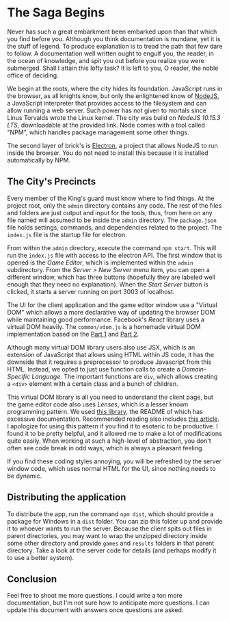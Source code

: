 # The Saga Begins

Never has such a great embarkment been embarked upon than that which you find
before you. Although you think documentation is mundane, yet it is the stuff of
legend. To produce explanation is to tread the path that few dare to follow. A
documentation well written ought to engulf you, the reader, in the ocean of
knowledge, and spit you out before you realize you were submerged. Shall I
attain this lofty task? It is left to you, O reader, the noble office of
deciding.

We begin at the roots, where the city hides its foundation. JavaScript runs in
the browser, as all knights know, but only the enlightened know of
[NodeJS](https://nodejs.org/en/), a JavaScript interpreter that provides access
to the filesystem and can allow running a web server. Such power has not given
to mortals since Linus Torvalds wrote the Linux kernel. The city was build on
*NodeJS 10.15.3 LTS*, downloadable at the provided link. Node comes with a tool
called "NPM", which handles package management some other things.

The second layer of brick's is [Electron](https://electronjs.org/), a project
that allows NodeJS to run inside the browser. You do not need to install this
because it is installed automatically by NPM.

## The City's Precincts

Every member of the King's guard must know where to find things. At the project
root, only the `admin` directory contains any code. The rest of the files and
folders are just output and input for the tools; thus, from here on any file
named will assumed to be inside the `admin` directory. The `package.json` file
holds settings, commands, and dependencies related to the project. The
`index.js` file is the startup file for electron.

From within the `admin` directory, execute the command `npm start`. This will
run the `index.js` file with access to the electron API. The first window that
is opened is the *Game Editor*, which is implemented within the `admin`
subdirectory. From the *Server > New Server* menu item, you can open a
different window, which has three buttons (hopefully they are labeled well
enough that they need no explanation). When the *Start Server* button is
clicked, it starts a server running on port 3003 of localhost.

The UI for the client application and the game editor window use a "Virtual
DOM" which allows a more declarative way of updating the browser DOM while
maintaining good performance. Facebook's *React* library uses a virtual DOM
heavily. The `common/vdom.js` is a homemade virtual DOM implementation based on
the [Part
1](https://medium.com/@deathmood/how-to-write-your-own-virtual-dom-ee74acc13060)
and [Part
2](https://medium.com/@deathmood/write-your-virtual-dom-2-props-events-a957608f5c76).

Although many virtual DOM library users also use JSX, which is an extension of
JavaScript that allows using HTML within JS code, it has the downside that it
requires a preprocessor to produce Javascript from this HTML. Instead, we opted
to just use function calls to create a *Domain-Specific Language*. The
important functions are `div`, which allows creating a `<div>` element with a
certain class and a bunch of children.

This virtual DOM library is all you need to understand the client page, but the
game editor code also uses *Lenses*, which is a lesser known programming
pattern. We used [this library](https://github.com/calmm-js/partial.lenses),
the README of which has excessive documentation. Recommended reading also
includes [this
article](https://medium.com/javascript-inside/an-introduction-into-lenses-in-javascript-e494948d1ea5).
I apologize for using this pattern if you find it to esoteric to be productive.
I found it to be pretty helpful, and it allowed me to make a lot of
modifications quite easily. When working at such a high-level of abstraction,
you don't often see code break in odd ways, which is always a pleasant feeling.

If you find these coding styles annoying, you will be refreshed by the server
window code, which uses normal HTML for the UI, since nothing needs to be
dynamic.

## Distributing the application

To distribute the app, run the command `npm dist`, which should provide a
package for Windows in a `dist` folder. You can zip this folder up and provide
it to whoever wants to run the server. Because the client spits out files in
parent directories, you may want to wrap the unzipped directory inside some
other directory and provide `games` and `results` folders in that parent
directory. Take a look at the server code for details (and perhaps modify it to
use a better system).

## Conclusion

Feel free to shoot me more questions. I could write a ton more documentation,
but I'm not sure how to anticipate more questions. I can update this document
with answers once questions are asked.
